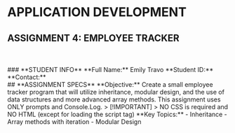 # **APPLICATION DEVELOPMENT** 
## **ASSIGNMENT 4: EMPLOYEE TRACKER** 
<BR>
<BR>
### **STUDENT INFO**  
**Full Name:** Emily Travo
**Student ID:**
**Contact:**
<BR>
## **ASSIGNMENT SPECS**
**Objective:**  Create a small employee tracker program that will utilize inheritance, modular design, and the use of data structures and more advanced array methods. This assignment uses ONLY prompts and Console.Log. 
> [!IMPORTANT]
> NO CSS is required and NO HTML (except for loading the script tag)
**Key Topics:**
- Inheritance
- Array methods with iteration 
- Modular Design
